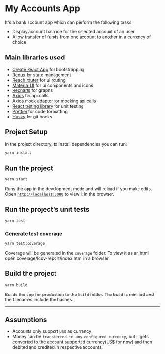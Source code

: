 # My Accounts App

It's a bank account app which can perform the following tasks

- Display account balance for the selected account of an user
- Allow transfer of funds from one account to another in a currency of choice

## Main libraries used

- [Create React App](https://github.com/facebook/create-react-app) for bootstrapping
- [Redux](https://redux.js.org/) for state management
- [Reach router](https://reach.tech/router/) for ui routing
- [Material UI](https://material-ui.com/) for ui components and icons
- [Recharts](https://recharts.org/en-US/) for graphs
- [Axios](https://github.com/axios/axios) for api calls
- [Axios mock adapter](https://github.com/ctimmerm/axios-mock-adapter) for mocking api calls
- [React testing library](https://github.com/testing-library/react-testing-library) for unit testing
- [Prettier](https://prettier.io/) for code formatting
- [Husky](https://typicode.github.io/husky/#/) for git hooks

## Project Setup

In the project directory, to install dependencies you can run:

```bash
yarn install
```

## Run the project

```bash
yarn start
```

Runs the app in the development mode and will reload if you make edits.
Open [`http://localhost:3000`](http://localhost:3000) to view it in the browser.

## Run the project's unit tests

```bash
yarn test
```

### Generate test coverage

```bash
yarn test:coverage
```

Coverage will be generated in the `coverage` folder. To view it as an html open coverage/Icov-report/index.html in a browser

## Build the project

```bash
yarn build
```

Builds the app for production to the `build` folder. The build is minified and the filenames include the hashes.

---

## Assumptions

- Accounts only support `US$` as currency
- Money can be `transferred in any configured currency`, but it gets converted to the account supported currency(US$ for now) and then debited and credited in respective accounts.
